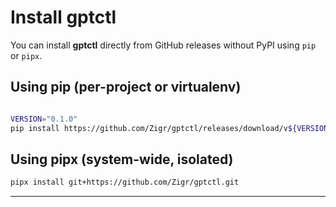 # Install gptctl

You can install **gptctl** directly from GitHub releases without PyPI using `pip` or `pipx`.

## Using pip (per-project or virtualenv)

```bash

VERSION="0.1.0"
pip install https://github.com/Zigr/gptctl/releases/download/v${VERSION}/gptctl-${VERSION}-py3-none-any.whl

```

## Using pipx (system-wide, isolated)

```bash
pipx install git+https://github.com/Zigr/gptctl.git

```

---
